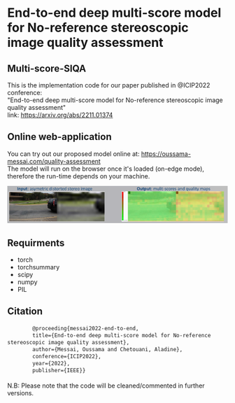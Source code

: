 
# End-to-end deep multi-score model for No-reference stereoscopic image quality assessment </br>
## Multi-score-SIQA </br>

This is the implementation code for our paper published in @ICIP2022 conference: </br>
"End-to-end deep multi-score model for No-reference stereoscopic image quality assessment" </br>
link: https://arxiv.org/abs/2211.01374

## Online web-application

You can try out our proposed model online at: https://oussama-messai.com/quality-assessment </br>
The model will run on the browser once it's loaded (on-edge mode), therefore the run-time depends on your machine. </br>

![image](https://github.com/o-messai/multi-score-SIQA/blob/main/results/online.png?raw=true)

## Requirments

- torch </br>
- torchsummary </br>
- scipy </br>
- numpy </br> 
- PIL </br>


## Citation

            @proceeding{messai2022-end-to-end,
            title={End-to-end deep multi-score model for No-reference stereoscopic image quality assessment},
            author={Messai, Oussama and Chetouani, Aladine},
            conference={ICIP2022},
            year={2022},
            publisher={IEEE}}

####
N.B: Please note that the code will be cleaned/commented in further versions.
